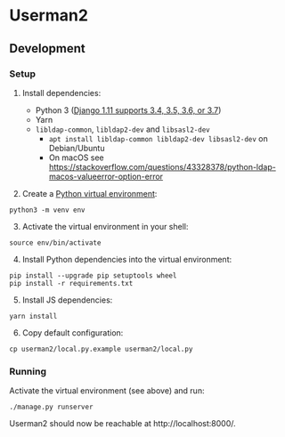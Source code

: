 # Userman2

## Development

### Setup

1. Install dependencies:

   - Python 3 ([Django 1.11 supports 3.4, 3.5, 3.6, or 3.7](https://docs.djangoproject.com/en/1.11/releases/1.11/))
   - Yarn
   - `libldap-common`, `libldap2-dev` and `libsasl2-dev`
       - `apt install libldap-common libldap2-dev libsasl2-dev` on Debian/Ubuntu
       - On macOS see https://stackoverflow.com/questions/43328378/python-ldap-macos-valueerror-option-error

2. Create a [Python virtual environment]:

```
python3 -m venv env
```

3. Activate the virtual environment in your shell:

```
source env/bin/activate
```

4. Install Python dependencies into the virtual environment:

```
pip install --upgrade pip setuptools wheel
pip install -r requirements.txt
```

5. Install JS dependencies:

```
yarn install
```

6. Copy default configuration:

```
cp userman2/local.py.example userman2/local.py
```

[Python virtual environment]: https://chriswarrick.com/blog/2018/09/04/python-virtual-environments/

### Running

Activate the virtual environment (see above) and run:

```
./manage.py runserver
```

Userman2 should now be reachable at http://localhost:8000/.
